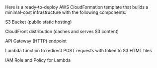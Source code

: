 Here is a ready-to-deploy AWS CloudFormation template that builds a minimal-cost infrastructure with the following components:

S3 Bucket (public static hosting)

CloudFront distribution (caches and serves S3 content)

API Gateway (HTTP) endpoint

Lambda function to redirect POST requests with token to S3 HTML files

IAM Role and Policy for Lambda